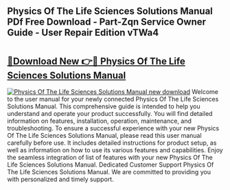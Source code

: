 ## Physics Of The Life Sciences Solutions Manual PDf Free Download - Part-Zqn Service Owner Guide - User Repair Edition vTWa4

# <h2><a href="http://bc85069.oget.top/?id=Physics+Of+The+Life+Sciences+Solutions+Manual">🔗Download New 👉🔴 Physics Of The Life Sciences Solutions Manual</a></h2>

[![Physics Of The Life Sciences Solutions Manual new download](https://i.imgur.com/5g1atiW.png)](http://bc85069.oget.top/?id=Physics+Of+The+Life+Sciences+Solutions+Manual)
Welcome to the user manual for your newly connected Physics Of The Life Sciences Solutions Manual. This comprehensive guide is intended to help you understand and operate your product successfully. You will find detailed information on features, installation, operation, maintenance, and troubleshooting. To ensure a successful experience with your new Physics Of The Life Sciences Solutions Manual, please read this user manual carefully before use. It includes detailed instructions for product setup, as well as information on how to use its various features and capabilities. Enjoy the seamless integration of list of features with your new Physics Of The Life Sciences Solutions Manual. Dedicated Customer Support Physics Of The Life Sciences Solutions Manual. We are committed to providing you with personalized and timely support.
